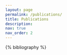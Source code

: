 ```yaml
---
layout: page
permalink: /publications/
title: Publications
description: 
nav: true
nav_order: 2
---
```


<!-- _pages/publications.md -->
<div class="publications">
{% bibliography %}
</div>

